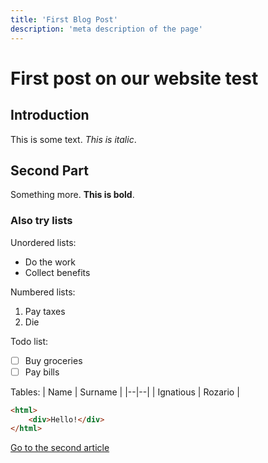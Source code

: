 ```yaml
---
title: 'First Blog Post'
description: 'meta description of the page'
---
```


# First post on our website test
## Introduction 
This is some text. *This is italic*.

## Second Part
Something more. **This is bold**.

### Also try lists
Unordered lists:
 - Do the work
 - Collect benefits

Numbered lists:

 1. Pay taxes
 2. Die
 
Todo list:
 - [ ] Buy groceries
 - [ ] Pay bills

Tables:
| Name | Surname |
|--|--|
| Ignatious | Rozario |

```html
<html>
	<div>Hello!</div>
</html>
```

[Go to the second article](/blog/second)